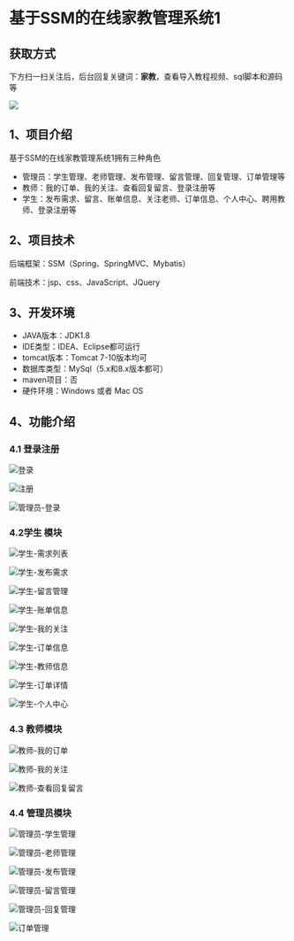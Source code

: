 # 基于SSM的在线家教管理系统1

## 获取方式

下方扫一扫关注后，后台回复关键词：**家教**，查看导入教程视频、sql脚本和源码等

 ![](https://www.codeshop.fun/Typora-Images/202205281253739.png)

## 1、项目介绍

基于SSM的在线家教管理系统1拥有三种角色

- 管理员：学生管理、老师管理、发布管理、留言管理、回复管理、订单管理等
- 教师：我的订单、我的关注、查看回复留言、登录注册等
- 学生：发布需求、留言、账单信息、关注老师、订单信息、个人中心、聘用教师、登录注册等


## 2、项目技术

后端框架：SSM（Spring、SpringMVC、Mybatis）

前端技术：jsp、css、JavaScript、JQuery

## 3、开发环境

- JAVA版本：JDK1.8
- IDE类型：IDEA、Eclipse都可运行
- tomcat版本：Tomcat 7-10版本均可
- 数据库类型：MySql（5.x和8.x版本都可） 
- maven项目：否
- 硬件环境：Windows 或者 Mac OS


## 4、功能介绍

### 4.1 登录注册

![登录](https://www.codeshop.fun/Typora-Images/202208120850253.jpg)

![注册](https://www.codeshop.fun/Typora-Images/202208120850459.jpg)

![管理员-登录](https://www.codeshop.fun/Typora-Images/202208120850354.jpg)

### 4.2学生 模块

![学生-需求列表](https://www.codeshop.fun/Typora-Images/202208120851146.jpg)

![学生-发布需求](https://www.codeshop.fun/Typora-Images/202208120851181.jpg)

![学生-留言管理](https://www.codeshop.fun/Typora-Images/202208120851230.jpg)

![学生-账单信息](https://www.codeshop.fun/Typora-Images/202208120851911.jpg)

![学生-我的关注](https://www.codeshop.fun/Typora-Images/202208120851154.jpg)

![学生-订单信息](https://www.codeshop.fun/Typora-Images/202208120851020.jpg)

![学生-教师信息](https://www.codeshop.fun/Typora-Images/202208120851121.jpg)

![学生-订单详情](https://www.codeshop.fun/Typora-Images/202208120851325.jpg)

![学生-个人中心](https://www.codeshop.fun/Typora-Images/202208120851640.jpg)

### 4.3 教师模块

![教师-我的订单](https://www.codeshop.fun/Typora-Images/202208120851144.jpg)

![教师-我的关注](https://www.codeshop.fun/Typora-Images/202208120851704.jpg)

![教师-查看回复留言](https://www.codeshop.fun/Typora-Images/202208120851614.jpg)

### 4.4 管理员模块

![管理员-学生管理](https://www.codeshop.fun/Typora-Images/202208120852231.jpg)

![管理员-老师管理](https://www.codeshop.fun/Typora-Images/202208120852571.jpg)

![管理员-发布管理](https://www.codeshop.fun/Typora-Images/202208120852217.jpg)

![管理员-留言管理](https://www.codeshop.fun/Typora-Images/202208120852232.jpg)

![管理员-回复管理](https://www.codeshop.fun/Typora-Images/202208120852307.jpg)

![订单管理](https://www.codeshop.fun/Typora-Images/202208120852567.jpg)

